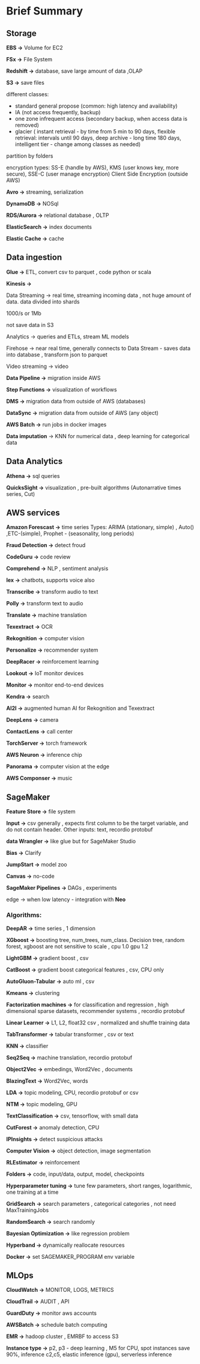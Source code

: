 # Brief Summary

## Storage

**EBS →** Volume for EC2 

**FSx →** File System 

**Redshift →** database, save large amount of data ,OLAP 

**S3 →** save files

different classes: 

- standard general propose (common: high latency and availability)
- IA (not access frequently, backup)
- one zone infrequent access (secondary backup, when access data is removed)
- glacier ( instant retrieval - by time from 5 min to 90 days, flexible retrieval: intervals until 90 days, deep archive - long time 180 days,  intelligent tier - change among classes as needed)

partition by folders 

encryption types: SS-E (handle by AWS), KMS (user knows key, more secure), SSE-C (user manage encryption) Client Side Encryption (outside AWS)  

**Avro →** streaming,  serialization  

**DynamoDB →** NOSql 

**RDS/Aurora →** relational database , OLTP 

**ElasticSearch →** index documents

**Elastic Cache →** cache 

## Data ingestion

**Glue →** ETL, convert csv to parquet , code python or scala 

**Kinesis →** 

Data Streaming → real time, streaming incoming data , not huge amount of data. data divided into shards  

1000/s or 1Mb 

not save data in S3

Analytics →  queries and ETLs, stream ML models 

Firehose → near real time, generally connects to Data Stream - saves data into database , transform json to parquet 

Video streaming → video 

**Data Pipeline →** migration inside AWS

**Step Functions →** visualization of workflows 

**DMS  →** migration data from outside of AWS (databases)

**DataSync →** migration data from outside of AWS (any object)

**AWS Batch →** run jobs in docker images 

**Data imputation** → KNN for numerical data , deep learning for categorical data 

## Data Analytics

**Athena →** sql queries 

**QuicksSight →** visualization , pre-built algorithms (Autonarrative times series, Cut) 

## AWS services

**Amazon Forescast →** time series 
Types: ARIMA (stationary, simple) , Auto() ,ETC-(simple), Prophet - (seasonality, long periods) 

**Fraud Detection →** detect froud 

**CodeGuru →** code review

**Comprehend  →** NLP , sentiment analysis

**lex →** chatbots, supports voice also

**Transcribe →** transform audio to text

**Polly →** transform text to audio

**Translate →** machine translation 

**Texextract →** OCR

**Rekognition →** computer vision

**Personalize  →** recommender system

**DeepRacer →** reinforcement learning 

**Lookout  →** IoT monitor devices 

**Monitor →** monitor end-to-end devices 

**Kendra →** search

**AI2I →** augmented human AI for Rekognition and Texextract 

**DeepLens →** camera 

**ContactLens →** call center 

**TorchServer →** torch framework 

**AWS Neuron →** inference chip 

**Panorama →** computer vision at the edge 

**AWS Componser  →** music 

## SageMaker

**Feature Store →** file system 

**Input →** csv generally , expects first column to be the target variable, and do not contain header. Other inputs: text, recordio protobuf 

**data Wrangler →** like glue but for SageMaker Studio 

**Bias →** Clarify 

**JumpStart →** model zoo 

**Canvas →** no-code 

**SageMaker Pipelines →** DAGs , experiments 

 edge → when low latency - integration with **Neo** 

### **Algorithms:**

**DeepAR  →** time series , 1 dimension  

**XGboost →** boosting tree, num_trees, num_class. Decision tree, random forest, xgboost are not sensitive to scale , cpu 1.0 gpu 1.2 

**LightGBM →** gradient boost , csv

**CatBoost →** gradient boost  categorical features , csv, CPU only 

**AutoGluon-Tabular →** auto ml , csv 

**Kmeans →** clustering 

**Factorization machines →** for classification and regression , high dimensional sparse datasets, recommender systems , recordio protobuf 

**Linear Learner →** L1, L2, float32 csv , normalized and shuffle training data 

**TabTransformer  →** tabular transformer , csv or text 

**KNN →** classifier 

**Seq2Seq →** machine translation, recordio protobuf

**Object2Vec →** embedings, Word2Vec , documents 

**BlazingText →** Word2Vec, words  

**LDA →** topic modeling, CPU, recordio protobuf or csv 

**NTM →**  topic modeling, GPU 

**TextClassification →** csv, tensorflow, with small data 

**CutForest →** anomaly detection, CPU 

**IPInsights →** detect suspicious attacks

**Computer Vision →** object detection, image segmentation 

**RLEstimator →** reinforcement 

**Folders  →** code, input/data, output, model, checkpoints 

**Hyperparameter tuning →** tune few parameters, short ranges, logarithmic, one training at a time   

**GridSearch →** search parameters , categorical categories , not need MaxTrainingJobs

**RandomSearch  →** search randomly 

**Bayesian Optimization  →** like regression problem 

**Hyperband  →** dynamically reallocate resources 

**Docker →** set SAGEMAKER_PROGRAM env variable 

## MLOps

**CloudWatch  →** MONITOR, LOGS, METRICS

**CloudTrail →** AUDIT , API 

**GuardDuty →** monitor aws accounts 

**AWSBatch →** schedule batch computing

**EMR →** hadoop cluster , EMRBF to access S3 

**Instance type  →** p2, p3 - deep learning , M5 for CPU, spot instances save 90%, inference c2,c5, elastic inference (gpu), serverless inference
